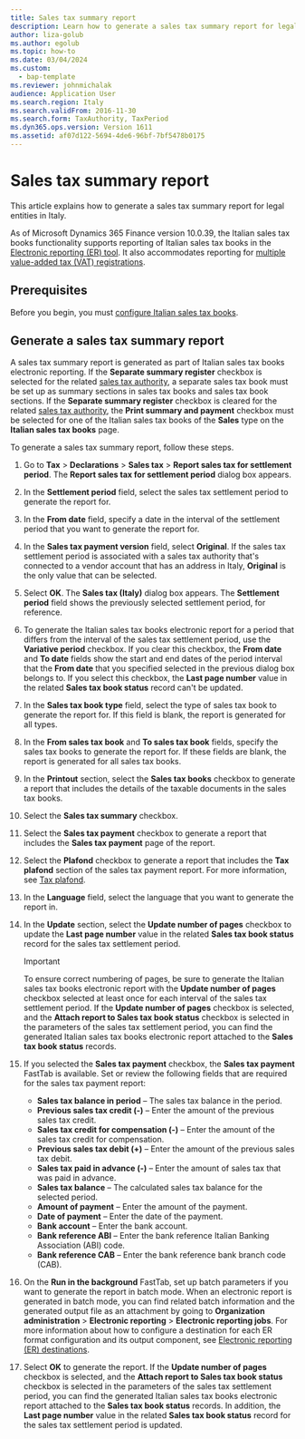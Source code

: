 ```yaml
---
title: Sales tax summary report
description: Learn how to generate a sales tax summary report for legal entities in Italy, including prerequisites and an outline on generate sales tax reports.
author: liza-golub
ms.author: egolub
ms.topic: how-to
ms.date: 03/04/2024
ms.custom: 
  - bap-template
ms.reviewer: johnmichalak
audience: Application User
ms.search.region: Italy
ms.search.validFrom: 2016-11-30
ms.search.form: TaxAuthority, TaxPeriod
ms.dyn365.ops.version: Version 1611
ms.assetid: af07d122-5694-4de6-96bf-7bf5478b0175
---
```


# Sales tax summary report

This article explains how to generate a sales tax summary report for legal entities in Italy.

As of Microsoft Dynamics 365 Finance version 10.0.39, the Italian sales tax books functionality supports reporting of Italian sales tax books in the [Electronic reporting (ER) tool](/dynamics365/fin-ops-core/dev-itpro/analytics/general-electronic-reporting). It also accommodates reporting for [multiple value-added tax (VAT) registrations](../global/emea-multiple-vat-registration-numbers.md).

## Prerequisites

Before you begin, you must [configure Italian sales tax books](emea-ita-sales-tax-books.md).

## Generate a sales tax summary report

A sales tax summary report is generated as part of Italian sales tax books electronic reporting. If the **Separate summary register** checkbox is selected for the related [sales tax authority](emea-ita-vat-statements-details.md#sales-tax-authority), a separate sales tax book must be set up as summary sections in sales tax books and sales tax book sections. If the **Separate summary register** checkbox is cleared for the related [sales tax authority](emea-ita-vat-statements-details.md#sales-tax-authority), the **Print summary and payment** checkbox must be selected for one of the Italian sales tax books of the **Sales** type on the **Italian sales tax books** page.

To generate a sales tax summary report, follow these steps.

1. Go to **Tax** \> **Declarations** \> **Sales tax** \> **Report sales tax for settlement period**. The **Report sales tax for settlement period** dialog box appears.
1. In the **Settlement period** field, select the sales tax settlement period to generate the report for.
1. In the **From date** field, specify a date in the interval of the settlement period that you want to generate the report for.
1. In the **Sales tax payment version** field, select **Original**. If the sales tax settlement period is associated with a sales tax authority that's connected to a vendor account that has an address in Italy, **Original** is the only value that can be selected.
1. Select **OK**. The **Sales tax (Italy)** dialog box appears. The **Settlement period** field shows the previously selected settlement period, for reference.
1. To generate the Italian sales tax books electronic report for a period that differs from the interval of the sales tax settlement period, use the **Variative period** checkbox. If you clear this checkbox, the **From date** and **To date** fields show the start and end dates of the period interval that the **From date** that you specified selected in the previous dialog box belongs to. If you select this checkbox, the **Last page number** value in the related **Sales tax book status** record can't be updated.
1. In the **Sales tax book type** field, select the type of sales tax book to generate the report for. If this field is blank, the report is generated for all types.
1. In the **From sales tax book** and **To sales tax book** fields, specify the sales tax books to generate the report for. If these fields are blank, the report is generated for all sales tax books.
1. In the **Printout** section, select the **Sales tax books** checkbox to generate a report that includes the details of the taxable documents in the sales tax books.
1. Select the **Sales tax summary** checkbox.
1. Select the **Sales tax payment** checkbox to generate a report that includes the **Sales tax payment** page of the report.
1. Select the **Plafond** checkbox to generate a report that includes the **Tax plafond** section of the sales tax payment report. For more information, see [Tax plafond](emea-ita-exil-tax-plafond.md).
1. In the **Language** field, select the language that you want to generate the report in.
1. In the **Update** section, select the **Update number of pages** checkbox to update the **Last page number** value in the related **Sales tax book status** record for the sales tax settlement period.

    > [!IMPORTANT]
    > To ensure correct numbering of pages, be sure to generate the Italian sales tax books electronic report with the **Update number of pages** checkbox selected at least once for each interval of the sales tax settlement period. If the **Update number of pages** checkbox is selected, and the **Attach report to Sales tax book status** checkbox is selected in the parameters of the sales tax settlement period, you can find the generated Italian sales tax books electronic report attached to the **Sales tax book status** records.

1. If you selected the **Sales tax payment** checkbox, the **Sales tax payment** FastTab is available. Set or review the following fields that are required for the sales tax payment report:

    - **Sales tax balance in period** – The sales tax balance in the period.
    - **Previous sales tax credit (-)** – Enter the amount of the previous sales tax credit.
    - **Sales tax credit for compensation (-)** – Enter the amount of the sales tax credit for compensation.
    - **Previous sales tax debit (+)** – Enter the amount of the previous sales tax debit.
    - **Sales tax paid in advance (-)** – Enter the amount of sales tax that was paid in advance.
    - **Sales tax balance** – The calculated sales tax balance for the selected period.
    - **Amount of payment** – Enter the amount of the payment.
    - **Date of payment** – Enter the date of the payment.
    - **Bank account** – Enter the bank account.
    - **Bank reference ABI** – Enter the bank reference Italian Banking Association (ABI) code.
    - **Bank reference CAB** – Enter the bank reference bank branch code (CAB).

1. On the **Run in the background** FastTab, set up batch parameters if you want to generate the report in batch mode. When an electronic report is generated in batch mode, you can find related batch information and the generated output file as an attachment by going to **Organization administration** \> **Electronic reporting** \> **Electronic reporting jobs**. For more information about how to configure a destination for each ER format configuration and its output component, see [Electronic reporting (ER) destinations](../../../fin-ops-core/dev-itpro/analytics/electronic-reporting-destinations.md).
1. Select **OK** to generate the report. If the **Update number of pages** checkbox is selected, and the **Attach report to Sales tax book status** checkbox is selected in the parameters of the sales tax settlement period, you can find the generated Italian sales tax books electronic report attached to the **Sales tax book status** records. In addition, the **Last page number** value in the related **Sales tax book status** record for the sales tax settlement period is updated.
